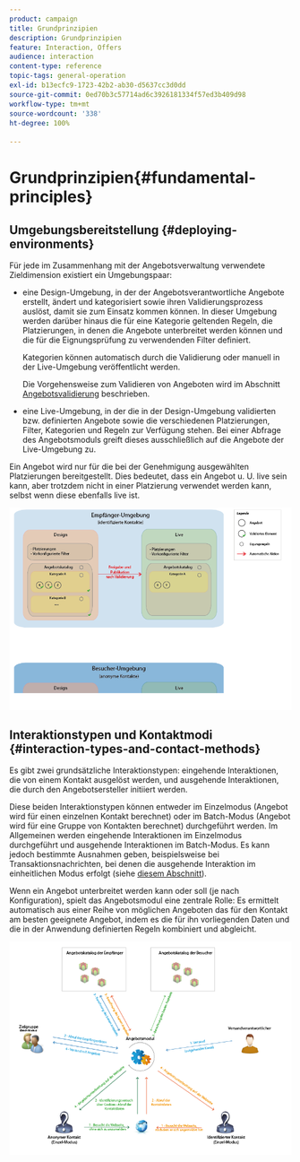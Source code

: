 ```yaml
---
product: campaign
title: Grundprinzipien
description: Grundprinzipien
feature: Interaction, Offers
audience: interaction
content-type: reference
topic-tags: general-operation
exl-id: b13ecfc9-1723-42b2-ab30-d5637cc3d0dd
source-git-commit: 0ed70b3c57714ad6c3926181334f57ed3b409d98
workflow-type: tm+mt
source-wordcount: '338'
ht-degree: 100%

---
```


# Grundprinzipien{#fundamental-principles}



## Umgebungsbereitstellung {#deploying-environments}

Für jede im Zusammenhang mit der Angebotsverwaltung verwendete Zieldimension existiert ein Umgebungspaar:

* eine Design-Umgebung, in der der Angebotsverantwortliche Angebote erstellt, ändert und kategorisiert sowie ihren Validierungsprozess auslöst, damit sie zum Einsatz kommen können. In dieser Umgebung werden darüber hinaus die für eine Kategorie geltenden Regeln, die Platzierungen, in denen die Angebote unterbreitet werden können und die für die Eignungsprüfung zu verwendenden Filter definiert.

  Kategorien können automatisch durch die Validierung oder manuell in der Live-Umgebung veröffentlicht werden.

  Die Vorgehensweise zum Validieren von Angeboten wird im Abschnitt [Angebotsvalidierung](../../interaction/using/approving-and-activating-an-offer.md) beschrieben.

* eine Live-Umgebung, in der die in der Design-Umgebung validierten bzw. definierten Angebote sowie die verschiedenen Platzierungen, Filter, Kategorien und Regeln zur Verfügung stehen. Bei einer Abfrage des Angebotsmoduls greift dieses ausschließlich auf die Angebote der Live-Umgebung zu.

Ein Angebot wird nur für die bei der Genehmigung ausgewählten Platzierungen bereitgestellt. Dies bedeutet, dass ein Angebot u. U. live sein kann, aber trotzdem nicht in einer Platzierung verwendet werden kann, selbst wenn diese ebenfalls live ist.

![](assets/architecture_interaction1.png)

## Interaktionstypen und Kontaktmodi {#interaction-types-and-contact-methods}

Es gibt zwei grundsätzliche Interaktionstypen: eingehende Interaktionen, die von einem Kontakt ausgelöst werden, und ausgehende Interaktionen, die durch den Angebotsersteller initiiert werden.

Diese beiden Interaktionstypen können entweder im Einzelmodus (Angebot wird für einen einzelnen Kontakt berechnet) oder im Batch-Modus (Angebot wird für eine Gruppe von Kontakten berechnet) durchgeführt werden. Im Allgemeinen werden eingehende Interaktionen im Einzelmodus durchgeführt und ausgehende Interaktionen im Batch-Modus. Es kann jedoch bestimmte Ausnahmen geben, beispielsweise bei Transaktionsnachrichten, bei denen die ausgehende Interaktion im einheitlichen Modus erfolgt (siehe [diesem Abschnitt](../../message-center/using/about-transactional-messaging.md)).

Wenn ein Angebot unterbreitet werden kann oder soll (je nach Konfiguration), spielt das Angebotsmodul eine zentrale Rolle: Es ermittelt automatisch aus einer Reihe von möglichen Angeboten das für den Kontakt am besten geeignete Angebot, indem es die für ihn vorliegenden Daten und die in der Anwendung definierten Regeln kombiniert und abgleicht.

![](assets/architecture_interaction2.png)
